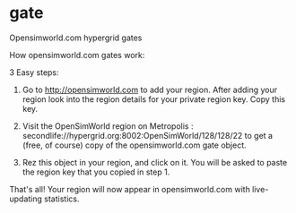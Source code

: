 # gate
Opensimworld.com hypergrid gates

How opensimworld.com gates work:

3 Easy steps:

1)  Go to http://opensimworld.com to add your region. After adding your region look into the region details for your private region key. Copy this key.

2)  Visit the OpenSimWorld region on Metropolis : secondlife://hypergrid.org:8002:OpenSimWorld/128/128/22 to get  a (free, of course) copy of the opensimworld.com gate object. 

3) Rez this object in your region, and click on it. You will be asked to paste the region key that you copied in step 1.


That's all! Your region will now appear in opensimworld.com with live-updating statistics. 
